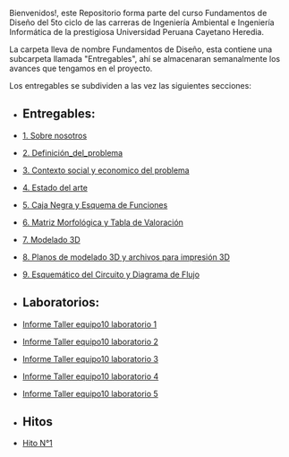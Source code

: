 Bienvenidos!, este Repositorio forma parte del curso Fundamentos de Diseño del 5to ciclo de las carreras de Ingeniería Ambiental e Ingeniería Informática de la prestigiosa Universidad Peruana Cayetano Heredia.

La carpeta lleva de nombre Fundamentos de Diseño, esta contiene una subcarpeta llamada "Entregables", ahí se almacenaran semanalmente los avances que tengamos en el proyecto.

Los entregables se subdividen a las vez las siguientes secciones:
- ## Entregables:
- [1. Sobre nosotros](https://github.com/JefHuiza/Fundamentos-de-Dise-o/blob/116a9fa115f0d13ad5f4e51eb671597e49db63f2/Fundamentos_de_Dise%C3%B1o/Entregables/1_Sobre_nosotros.md)
- [2. Definición_del_problema](https://github.com/JefHuiza/Fundamentos-de-Dise-o/blob/8a8d8bd106f3b230844d2c3a5286c91796f1ab0e/Fundamentos_de_Dise%C3%B1o/Entregables/3_Definici%C3%B3n-del-Problema.md)
- [3. Contexto social y economico del problema](https://github.com/JefHuiza/Fundamentos-de-Dise-o/blob/8a8d8bd106f3b230844d2c3a5286c91796f1ab0e/Fundamentos_de_Dise%C3%B1o/Entregables/2_Contexto-Social-y-Econ%C3%B3mico.md)
- [4. Estado del arte](https://github.com/JefHuiza/Fundamentos-de-Dise-o/blob/8a8d8bd106f3b230844d2c3a5286c91796f1ab0e/Fundamentos_de_Dise%C3%B1o/Entregables/4_Estado_de_Arte.md)
- [5. Caja Negra y Esquema de Funciones](https://github.com/JefHuiza/Fundamentos-de-Dise-o/blob/ebdee4eea4f81ba49c34fd7d384bebb6c48fc3c2/Fundamentos_de_Dise%C3%B1o/Entregables/5_Caja_negra_y_esquema_de_funciones.md)
- [6. Matriz Morfológica y Tabla de Valoración](https://github.com/JefHuiza/Fundamentos-de-Dise-o/blob/ebdee4eea4f81ba49c34fd7d384bebb6c48fc3c2/Fundamentos_de_Dise%C3%B1o/Entregables/6_Matriz_morfol%C3%B3gica_y_tabla_de_valoraci%C3%B3n.md)
- [7. Modelado 3D](https://github.com/JefHuiza/Fundamentos-de-Dise-o/blob/a314223a0bf921b49dcc9b178479f3a6e7891492/Fundamentos_de_Dise%C3%B1o/Entregables/7_Modelo_3D.md)
- [8. Planos de modelado 3D y archivos para impresión 3D](https://github.com/JefHuiza/Fundamentos-de-Dise-o/blob/552885c2a8842990647830e1405d4367a667fc0e/Fundamentos_de_Dise%C3%B1o/Entregables/8_Planos_3D_%20y_%20arch_impresi%C3%B3n.md)
- [9. Esquemático del Circuito y Diagrama de Flujo](https://github.com/JefHuiza/Fundamentos-de-Dise-o/blob/7d4dda344ebb723ee8614b1f404b164009d7a4b6/Fundamentos_de_Dise%C3%B1o/Entregables/9_Presentaci%C3%B3n_avance_y_esquem%C3%A1tico_electr%C3%B3nico.md)

-  ## Laboratorios:
- [Informe Taller equipo10 laboratorio 1](https://github.com/JefHuiza/Fundamentos-de-Dise-o/blob/main/Fundamentos_de_Dise%C3%B1o/Entregables/Informe-Taller-equipo10-Lab.md)
- [Informe Taller equipo10 laboratorio 2](https://github.com/JefHuiza/Fundamentos-de-Dise-o/blob/19f41eab522f964a509af359af68306e28faf45c/Fundamentos_de_Dise%C3%B1o/Talleres/T02%20Ejercicios_fund_Electr%C3%B3nica.md)
- [Informe Taller equipo10 laboratorio 3](https://github.com/JefHuiza/Fundamentos-de-Dise-o/blob/b37ac6ff50b7930de4606f1caca57c6093a5aba1/Fundamentos_de_Dise%C3%B1o/Talleres/T03%20Ejercicios_fund_Electr%C3%B3nica_II.md)
- [Informe Taller equipo10 laboratorio 4](https://github.com/JefHuiza/Fundamentos-de-Dise-o/blob/a9fac1734bc25b42dc7d55fab3e107e270b1e656/Fundamentos_de_Dise%C3%B1o/Talleres/T04_Modelado_3D.md)
- [Informe Taller equipo10 laboratorio 5](https://github.com/JefHuiza/Fundamentos-de-Dise-o/blob/25df156ec01da46170731fef27c112b41f34d8cf/Fundamentos_de_Dise%C3%B1o/Talleres/T05_Esquem%C3%A1tico_del_circuito_electr%C3%B3nico.md)

- ## Hitos
- [Hito N°1](https://github.com/JefHuiza/Fundamentos-de-Dise-o/tree/e50286fde923a09a4ccc34cf96746cb812fc56b0/Fundamentos_de_Dise%C3%B1o/Entregables/Hitos/Hito_1)
